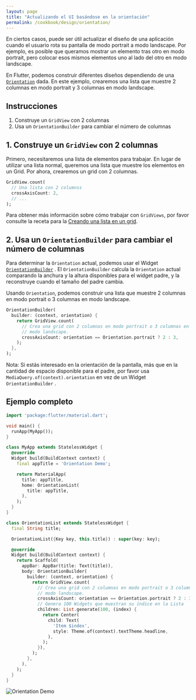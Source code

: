 ```yaml
---
layout: page
title: "Actualizando el UI basándose en la orientación"
permalink: /cookbook/design/orientation/
---
```


En ciertos casos, puede ser útil actualizar el diseño de una aplicación cuando el usuario rota su pantalla de modo portrait a modo landscape. Por ejemplo, es posible que queramos mostrar un elemento tras otro en modo portrait, pero colocar esos mismos elementos uno al lado del otro en modo landscape.

En Flutter, podemos construir diferentes diseños dependiendo de una
[`Orientation`](https://docs.flutter.io/flutter/widgets/Orientation-class.html) dada.
En este ejemplo, crearemos una lista que muestre 2 columnas en modo portrait y 3 columnas en modo landscape.

## Instrucciones

  1. Construye un `GridView` con 2 columnas
  2. Usa un `OrientationBuilder` para cambiar el número de columnas

## 1. Construye un `GridView` con 2 columnas

Primero, necesitaremos una lista de elementos para trabajar. En lugar de utilizar una lista normal, queremos una lista que muestre los elementos en un Grid. Por ahora, crearemos un grid con 2 columnas.

<!-- skip -->
```dart
GridView.count(
  // Una lista con 2 columnss
  crossAxisCount: 2,
  // ...
);
```

Para obtener más información sobre cómo trabajar con `GridViews`, por favor consulte la receta para la [Creando una lista en un grid](/cookbook/lists/grid-lists/).

## 2. Usa un `OrientationBuilder` para cambiar el número de columnas

Para determinar la `Orientation` actual, podemos usar el Widget 
[`OrientationBuilder`](https://docs.flutter.io/flutter/widgets/OrientationBuilder-class.html) 
. El `OrientationBuilder` calcula la `Orientation` actual comparando la anchura y la altura disponibles para el widget padre, y la reconstruye cuando el tamaño del padre cambia.

Usando `Orientation`, podemos construir una lista que muestre 2 columnas en modo portrait o 3 columnas en modo landscape.

<!-- skip -->
```dart
OrientationBuilder(
  builder: (context, orientation) {
    return GridView.count(
      // Crea una grid con 2 columnas en modo portrait o 3 columnas en
      // modo landscape.
      crossAxisCount: orientation == Orientation.portrait ? 2 : 3,
    );
  },
);
```

Nota: Si estás interesado en la orientación de la pantalla, más que en la cantidad de espacio disponible para el padre, por favor usa `MediaQuery.of(context).orientation` en vez de un 
Widget `OrientationBuilder` .

## Ejemplo completo

```dart
import 'package:flutter/material.dart';

void main() {
  runApp(MyApp());
}

class MyApp extends StatelessWidget {
  @override
  Widget build(BuildContext context) {
    final appTitle = 'Orientation Demo';

    return MaterialApp(
      title: appTitle,
      home: OrientationList(
        title: appTitle,
      ),
    );
  }
}

class OrientationList extends StatelessWidget {
  final String title;

  OrientationList({Key key, this.title}) : super(key: key);

  @override
  Widget build(BuildContext context) {
    return Scaffold(
      appBar: AppBar(title: Text(title)),
      body: OrientationBuilder(
        builder: (context, orientation) {
          return GridView.count(
            // Crea una grid con 2 columnas en modo portrait o 3 columnas en
            // modo landscape.
            crossAxisCount: orientation == Orientation.portrait ? 2 : 3,
            // Genera 100 Widgets que muestran su índice en la Lista
            children: List.generate(100, (index) {
              return Center(
                child: Text(
                  'Item $index',
                  style: Theme.of(context).textTheme.headline,
                ),
              );
            }),
          );
        },
      ),
    );
  }
}
```

![Orientation Demo](/images/cookbook/orientation.gif)

